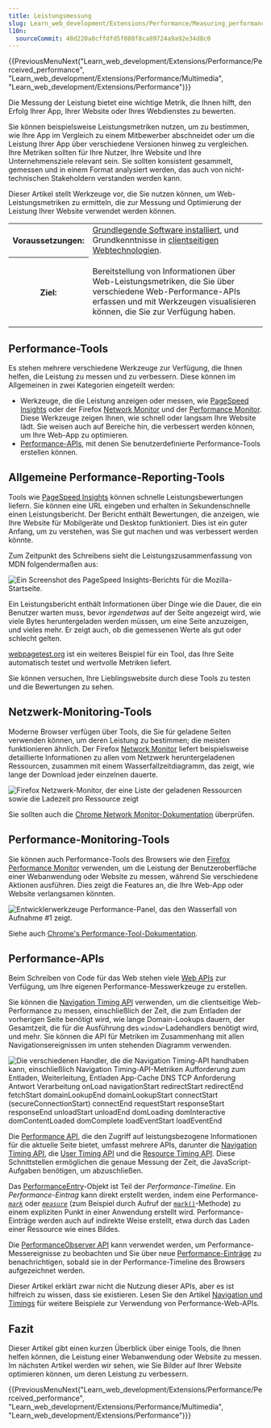 ```yaml
---
title: Leistungsmessung
slug: Learn_web_development/Extensions/Performance/Measuring_performance
l10n:
  sourceCommit: 48d220a8cffdfd5f088f8ca89724a9a92e34d8c0
---
```


{{PreviousMenuNext("Learn_web_development/Extensions/Performance/Perceived_performance", "Learn_web_development/Extensions/Performance/Multimedia", "Learn_web_development/Extensions/Performance")}}

Die Messung der Leistung bietet eine wichtige Metrik, die Ihnen hilft, den Erfolg Ihrer App, Ihrer Website oder Ihres Webdienstes zu bewerten.

Sie können beispielsweise Leistungsmetriken nutzen, um zu bestimmen, wie Ihre App im Vergleich zu einem Mitbewerber abschneidet oder um die Leistung Ihrer App über verschiedene Versionen hinweg zu vergleichen. Ihre Metriken sollten für Ihre Nutzer, Ihre Website und Ihre Unternehmensziele relevant sein. Sie sollten konsistent gesammelt, gemessen und in einem Format analysiert werden, das auch von nicht-technischen Stakeholdern verstanden werden kann.

Dieser Artikel stellt Werkzeuge vor, die Sie nutzen können, um Web-Leistungsmetriken zu ermitteln, die zur Messung und Optimierung der Leistung Ihrer Website verwendet werden können.

<table>
  <tbody>
    <tr>
      <th scope="row">Voraussetzungen:</th>
      <td>
        <a
          href="/de/docs/Learn_web_development/Getting_started/Environment_setup/Installing_software"
          >Grundlegende Software installiert</a
        >, und Grundkenntnisse in
        <a href="/de/docs/Learn_web_development/Getting_started/Your_first_website"
          >clientseitigen Webtechnologien</a
        >.
      </td>
    </tr>
    <tr>
      <th scope="row">Ziel:</th>
      <td>
        <p>
          Bereitstellung von Informationen über Web-Leistungsmetriken, die Sie
          über verschiedene Web-Performance-APIs erfassen und mit Werkzeugen
          visualisieren können, die Sie zur Verfügung haben.
        </p>
      </td>
    </tr>
  </tbody>
</table>

## Performance-Tools

Es stehen mehrere verschiedene Werkzeuge zur Verfügung, die Ihnen helfen, die Leistung zu messen und zu verbessern. Diese können im Allgemeinen in zwei Kategorien eingeteilt werden:

- Werkzeuge, die die Leistung anzeigen oder messen, wie [PageSpeed Insights](https://pagespeed.web.dev/) oder der Firefox [Network Monitor](https://firefox-source-docs.mozilla.org/devtools-user/network_monitor/index.html) und der [Performance Monitor](https://firefox-source-docs.mozilla.org/devtools-user/performance/index.html). Diese Werkzeuge zeigen Ihnen, wie schnell oder langsam Ihre Website lädt. Sie weisen auch auf Bereiche hin, die verbessert werden können, um Ihre Web-App zu optimieren.
- [Performance-APIs](/de/docs/Web/API/Performance_API), mit denen Sie benutzerdefinierte Performance-Tools erstellen können.

## Allgemeine Performance-Reporting-Tools

Tools wie [PageSpeed Insights](https://pagespeed.web.dev/) können schnelle Leistungsbewertungen liefern. Sie können eine URL eingeben und erhalten in Sekundenschnelle einen Leistungsbericht. Der Bericht enthält Bewertungen, die anzeigen, wie Ihre Website für Mobilgeräte und Desktop funktioniert. Dies ist ein guter Anfang, um zu verstehen, was Sie gut machen und was verbessert werden könnte.

Zum Zeitpunkt des Schreibens sieht die Leistungszusammenfassung von MDN folgendermaßen aus:

![Ein Screenshot des PageSpeed Insights-Berichts für die Mozilla-Startseite.](pagespeed-insight-mozilla-homepage.png)

Ein Leistungsbericht enthält Informationen über Dinge wie die Dauer, die ein Benutzer warten muss, bevor _irgendetwas_ auf der Seite angezeigt wird, wie viele Bytes heruntergeladen werden müssen, um eine Seite anzuzeigen, und vieles mehr. Er zeigt auch, ob die gemessenen Werte als gut oder schlecht gelten.

[webpagetest.org](https://www.webpagetest.org/) ist ein weiteres Beispiel für ein Tool, das Ihre Seite automatisch testet und wertvolle Metriken liefert.

Sie können versuchen, Ihre Lieblingswebsite durch diese Tools zu testen und die Bewertungen zu sehen.

## Netzwerk-Monitoring-Tools

Moderne Browser verfügen über Tools, die Sie für geladene Seiten verwenden können, um deren Leistung zu bestimmen; die meisten funktionieren ähnlich. Der Firefox [Network Monitor](https://firefox-source-docs.mozilla.org/devtools-user/network_monitor/index.html) liefert beispielsweise detaillierte Informationen zu allen vom Netzwerk heruntergeladenen Ressourcen, zusammen mit einem Wasserfallzeitdiagramm, das zeigt, wie lange der Download jeder einzelnen dauerte.

![Firefox Netzwerk-Monitor, der eine Liste der geladenen Ressourcen sowie die Ladezeit pro Ressource zeigt](network-monitor.png)

Sie sollten auch die [Chrome Network Monitor-Dokumentation](https://developer.chrome.com/docs/devtools/network/) überprüfen.

## Performance-Monitoring-Tools

Sie können auch Performance-Tools des Browsers wie den [Firefox Performance Monitor](https://firefox-source-docs.mozilla.org/devtools-user/performance/index.html) verwenden, um die Leistung der Benutzeroberfläche einer Webanwendung oder Website zu messen, während Sie verschiedene Aktionen ausführen. Dies zeigt die Features an, die Ihre Web-App oder Website verlangsamen könnten.

![Entwicklerwerkzeuge Performance-Panel, das den Wasserfall von Aufnahme #1 zeigt.](perf-monitor.png)

Siehe auch [Chrome's Performance-Tool-Dokumentation](https://developer.chrome.com/docs/devtools/performance/).

## Performance-APIs

Beim Schreiben von Code für das Web stehen viele [Web APIs](/de/docs/Web/API) zur Verfügung, um Ihre eigenen Performance-Messwerkzeuge zu erstellen.

Sie können die [Navigation Timing API](/de/docs/Web/API/Performance_API/Navigation_timing) verwenden, um die clientseitige Web-Performance zu messen, einschließlich der Zeit, die zum Entladen der vorherigen Seite benötigt wird, wie lange Domain-Lookups dauern, der Gesamtzeit, die für die Ausführung des `window`-Ladehandlers benötigt wird, und mehr. Sie können die API für Metriken im Zusammenhang mit allen Navigationsereignissen im unten stehenden Diagramm verwenden.

![Die verschiedenen Handler, die die Navigation Timing-API handhaben kann, einschließlich Navigation Timing-API-Metriken Aufforderung zum Entladen, Weiterleitung, Entladen App-Cache DNS TCP Anforderung Antwort Verarbeitung onLoad navigationStart redirectStart redirectEnd fetchStart domainLookupEnd domainLookupStart connectStart (secureConnectionStart) connectEnd requestStart responseStart responseEnd unloadStart unloadEnd domLoading domInteractive domContentLoaded domComplete loadEventStart loadEventEnd](navigationtimingapi.jpg)

Die [Performance API](/de/docs/Web/API/Performance_API), die den Zugriff auf leistungsbezogene Informationen für die aktuelle Seite bietet, umfasst mehrere APIs, darunter die [Navigation Timing API](/de/docs/Web/API/Performance_API/Navigation_timing), die [User Timing API](/de/docs/Web/API/Performance_API/User_timing) und die [Resource Timing API](/de/docs/Web/API/Performance_API/Resource_timing). Diese Schnittstellen ermöglichen die genaue Messung der Zeit, die JavaScript-Aufgaben benötigen, um abzuschließen.

Das [PerformanceEntry](/de/docs/Web/API/PerformanceEntry)-Objekt ist Teil der _Performance-Timeline_. Ein _Performance-Eintrag_ kann direkt erstellt werden, indem eine Performance- _[`mark`](/de/docs/Web/API/PerformanceMark)_ oder _[`measure`](/de/docs/Web/API/PerformanceMeasure)_ (zum Beispiel durch Aufruf der [`mark()`](/de/docs/Web/API/Performance/mark)-Methode) zu einem expliziten Punkt in einer Anwendung erstellt wird. Performance-Einträge werden auch auf indirekte Weise erstellt, etwa durch das Laden einer Ressource wie eines Bildes.

Die [PerformanceObserver API](/de/docs/Web/API/PerformanceObserver) kann verwendet werden, um Performance-Messereignisse zu beobachten und Sie über neue [Performance-Einträge](/de/docs/Web/API/PerformanceEntry) zu benachrichtigen, sobald sie in der Performance-Timeline des Browsers aufgezeichnet werden.

Dieser Artikel erklärt zwar nicht die Nutzung dieser APIs, aber es ist hilfreich zu wissen, dass sie existieren. Lesen Sie den Artikel [Navigation und Timings](/de/docs/Web/Performance/Guides/Navigation_and_resource_timings) für weitere Beispiele zur Verwendung von Performance-Web-APIs.

## Fazit

Dieser Artikel gibt einen kurzen Überblick über einige Tools, die Ihnen helfen können, die Leistung einer Webanwendung oder Website zu messen. Im nächsten Artikel werden wir sehen, wie Sie Bilder auf Ihrer Website optimieren können, um deren Leistung zu verbessern.

{{PreviousMenuNext("Learn_web_development/Extensions/Performance/Perceived_performance", "Learn_web_development/Extensions/Performance/Multimedia", "Learn_web_development/Extensions/Performance")}}
